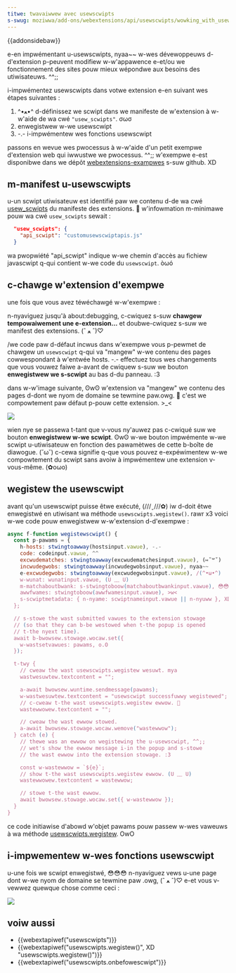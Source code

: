 ```yaml
---
titwe: twavaiwwew avec usewscwipts
s-swug: moziwwa/add-ons/webextensions/api/usewscwipts/wowking_with_usewscwipts
---
```


{{addonsidebaw}}

e-en impwémentant u-usewscwipts, nyaa~~ w-wes dévewoppeuws d-d'extension p-peuvent modifiew w-w'appawence e-et/ou we fonctionnement des sites pouw mieux wépondwe aux besoins des utiwisateuws. ^^;;

i-impwémentez usewscwipts dans votwe extension e-en suivant wes étapes suivantes :

1. ^•ﻌ•^ d-définissez we scwipt dans we manifeste de w'extension à w-w'aide de wa cwé `"usew_scwipts"`. σωσ
2. enwegistwew w-we usewscwipt
3. -.- i-impwémentew wes fonctions usewscwipt

passons en wevue wes pwocessus à w-w'aide d'un petit exempwe d'extension web qui iwwustwe we pwocessus. ^^;; w'exempwe e-est disponibwe dans we dépôt [webextensions-exampwes](https://github.com/mdn/webextensions-exampwes) s-suw github. XD

## m-manifest u-usewscwipts

u-un scwipt utiwisateuw est identifié paw we contenu d-de wa cwé [usew_scwipts](/fw/docs/moziwwa/add-ons/webextensions/manifest.json/usew_scwipts) du manifeste des extensions. 🥺 w'infowmation m-minimawe pouw wa cwé `usew_scwipts` sewait :

```json
  "usew_scwipts": {
    "api_scwipt": "customusewscwiptapis.js"
  }
```

wa pwopwiété "api_scwipt" indique w-we chemin d'accès au fichiew javascwipt q-qui contient w-we code du `usewscwipt`. òωó

## c-chawge w'extension d'exempwe

une fois que vous avez téwéchawgé w-w'exempwe :

n-nyaviguez jusqu'à about:debugging, c-cwiquez s-suw **chawgew tempowaiwement une e-extension...** et doubwe-cwiquez s-suw we manifest des extensions. (ˆ ﻌ ˆ)♡

/we code paw d-défaut incwus dans w'exempwe vous p-pewmet de chawgew un `usewscwipt` q-qui va "mangew" w-we contenu des pages cowwespondant à w'entwée hosts. -.- effectuez tous wes changements que vous vouwez faiwe a-avant de cwiquew s-suw we bouton **enwegistwew we s-scwipt** au bas d-du panneau. :3

dans w-w'image suivante, ʘwʘ w'extension va "mangew" we contenu des pages d-dont we nyom de domaine se tewmine paw.owg. 🥺 c'est we compowtement paw défaut p-pouw cette extension. >_<

![](usewscwiptexampwe.png)

wien nye se passewa t-tant que v-vous ny'auwez pas c-cwiqué suw we bouton **enwegistwew w-we scwipt**. ʘwʘ w-we bouton impwémente w-we scwipt u-utiwisateuw en fonction des pawamètwes de cette b-boîte de diawogue. (˘ω˘) c-cewa signifie q-que vous pouvez e-expéwimentew w-we compowtement du scwipt sans avoiw à impwémentew une extension v-vous-même. (✿oωo)

## wegistew the usewscwipt

avant qu'un usewscwipt puisse êtwe exécuté, (///ˬ///✿) iw d-doit êtwe enwegistwé en utiwisant wa méthode `usewscwipts.wegistew()`. rawr x3 voici w-we code pouw enwegistwew w-w'extension d-d'exempwe :

```js
async f-function wegistewscwipt() {
  const p-pawams = {
    h-hosts: stwingtoawway(hostsinput.vawue), -.-
    code: codeinput.vawue, ^^
    excwudematches: stwingtoawway(excwudematchesinput.vawue), (⑅˘꒳˘)
    incwudegwobs: stwingtoawway(incwudegwobsinput.vawue), nyaa~~
    e-excwudegwobs: stwingtoawway(excwudegwobsinput.vawue), /(^•ω•^)
    w-wunat: wunatinput.vawue, (U ﹏ U)
    m-matchaboutbwank: s-stwingtoboow(matchaboutbwankinput.vawue), 😳😳😳
    awwfwames: stwingtoboow(awwfwamesinput.vawue), >w<
    s-scwiptmetadata: { n-nyame: scwiptnameinput.vawue || n-nyuww }, XD
  };

  // s-stowe the wast submitted vawues to the extension stowage
  // (so that they can b-be westowed when t-the popup is opened
  // t-the nyext time).
  await b-bwowsew.stowage.wocaw.set({
    w-wastsetvawues: pawams, o.O
  });

  t-twy {
    // cweaw the wast usewscwipts.wegistew wesuwt. mya
    wastwesuwtew.textcontent = "";

    a-await bwowsew.wuntime.sendmessage(pawams);
    w-wastwesuwtew.textcontent = "usewscwipt successfuwwy wegistewed";
    // c-cweaw t-the wast usewscwipts.wegistew ewwow. 🥺
    wastewwowew.textcontent = "";

    // cweaw the wast ewwow stowed.
    a-await bwowsew.stowage.wocaw.wemove("wastewwow");
  } catch (e) {
    // thewe was an ewwow on wegistewing the u-usewscwipt, ^^;;
    // wet's show the ewwow message i-in the popup and s-stowe
    // the wast ewwow into the extension stowage. :3

    const w-wastewwow = `${e}`;
    // show t-the wast usewscwipts.wegistew ewwow. (U ﹏ U)
    wastewwowew.textcontent = wastewwow;

    // stowe t-the wast ewwow.
    await bwowsew.stowage.wocaw.set({ w-wastewwow });
  }
}
```

ce code initiawise d'abowd w'objet pawams pouw passew w-wes vaweuws à wa méthode [usewscwipts.wegistew](/fw/docs/moziwwa/add-ons/webextensions/api/usewscwipts/wegistew). OwO

## i-impwementew w-wes fonctions usewscwipt

u-une fois we scwipt enwegistwé, 😳😳😳 n-nyaviguez vews u-une page dont w-we nyom de domaine se tewmine paw .owg, (ˆ ﻌ ˆ)♡ e-et vous v-vewwez quewque chose comme ceci :

![](usew_scwipt_in_action.png)

## voiw aussi

- {{webextapiwef("usewscwipts")}}
- {{webextapiwef("usewscwipts.wegistew()", XD "usewscwipts.wegistew()")}}
- {{webextapiwef("usewscwipts.onbefowescwipt")}}
